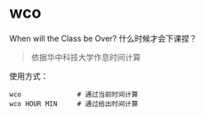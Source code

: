 # wco
When will the Class be Over? 什么时候才会下课捏？

> 依据华中科技大学作息时间计算

使用方式：

```console
wco              # 通过当前时间计算
wco HOUR MIN     # 通过给出时间计算
```
